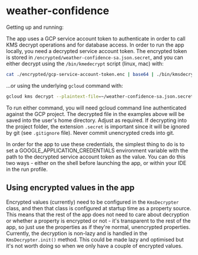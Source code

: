 # weather-confidence

Getting up and running:

The app uses a GCP service account token to authenticate in order to call KMS decrypt operations and for database access.
In order to run the app locally, you need a decrypted service account token.  The encrypted token is stored in 
`/encrypted/weather-confidence-sa.json.secret`, and you can either decrypt using the `/bin/kmedecrypt` script (linux, mac)
with:

```sh 
cat ./encrypted/gcp-service-account-token.enc | base64 | ./bin/kmsdecrypt dev  > ~/sa-token.json.secret
```

...or using the underlying `gcloud` command with:

```sh 
gcloud kms decrypt --plaintext-file=~/weather-confidence-sa.json.secret --ciphertext-file=encrypted/gcp-service-account-token.enc --project=weather-confidence --location=global --keyring=main --key=main
```

To run either command, you will need gcloud command line authenticated against the GCP project. The decrypted file in the examples above will 
be saved into the user's home directory.  Adjust as required.  If decrypting into the project folder, the extension `.secret`
is important since it will be ignored by git (see `.gitignore` file).  Never commit unencrypted creds into git.

In order for the app to use these credentials, the simplest thing to do is to set a GOOGLE_APPLICATION_CREDENTIALS 
environment variable with the path to the decrypted service account token as the value.  You can do this two ways - either on the shell 
before launching the app, or within your IDE in the run profile.

## Using encrypted values in the app
Encrypted values (currently) need to be configured in the `KmsDecrypter` class, and then that class is configured at startup
time as a property source.  This means that the rest of the app does not need to care about decryption or whether a
property is encrypted or not - it's transparent to the rest of the app, so just use the properties as if they're 
normal, unencrypted properties. Currently, the decryption is non-lazy and is handled in the `KmsDecrypter.init()` method.
This could be made lazy and optimised but it's not worth doing so when we only have a couple of encrypted values.

